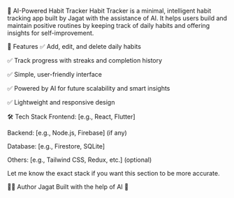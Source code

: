 📱 AI-Powered Habit Tracker
Habit Tracker is a minimal, intelligent habit tracking app built by Jagat with the assistance of AI. It helps users build and maintain positive routines by keeping track of daily habits and offering insights for self-improvement.

🚀 Features
✅ Add, edit, and delete daily habits

✅ Track progress with streaks and completion history

✅ Simple, user-friendly interface

✅ Powered by AI for future scalability and smart insights

✅ Lightweight and responsive design

🛠️ Tech Stack
Frontend: [e.g., React, Flutter]

Backend: [e.g., Node.js, Firebase] (if any)

Database: [e.g., Firestore, SQLite]

Others: [e.g., Tailwind CSS, Redux, etc.] (optional)

Let me know the exact stack if you want this section to be more accurate.

🧑‍💻 Author
Jagat
Built with the help of AI 🤖


